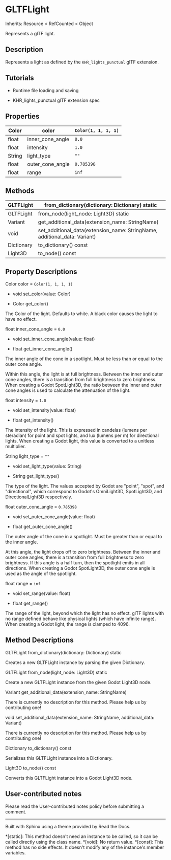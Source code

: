 # GLTFLight

Inherits: Resource < RefCounted < Object

Represents a glTF light.

## Description

Represents a light as defined by the `KHR_lights_punctual` glTF extension.

## Tutorials

  * Runtime file loading and saving

  * KHR_lights_punctual glTF extension spec

## Properties

Color | color | `Color(1, 1, 1, 1)`  
---|---|---  
float | inner_cone_angle | `0.0`  
float | intensity | `1.0`  
String | light_type | `""`  
float | outer_cone_angle | `0.785398`  
float | range | `inf`  
  
## Methods

GLTFLight | from_dictionary(dictionary: Dictionary) static  
---|---  
GLTFLight | from_node(light_node: Light3D) static  
Variant | get_additional_data(extension_name: StringName)  
void | set_additional_data(extension_name: StringName, additional_data: Variant)  
Dictionary | to_dictionary() const  
Light3D | to_node() const  
  
## Property Descriptions

Color color = `Color(1, 1, 1, 1)`

  * void set_color(value: Color)

  * Color get_color()

The Color of the light. Defaults to white. A black color causes the light to
have no effect.

float inner_cone_angle = `0.0`

  * void set_inner_cone_angle(value: float)

  * float get_inner_cone_angle()

The inner angle of the cone in a spotlight. Must be less than or equal to the
outer cone angle.

Within this angle, the light is at full brightness. Between the inner and
outer cone angles, there is a transition from full brightness to zero
brightness. When creating a Godot SpotLight3D, the ratio between the inner and
outer cone angles is used to calculate the attenuation of the light.

float intensity = `1.0`

  * void set_intensity(value: float)

  * float get_intensity()

The intensity of the light. This is expressed in candelas (lumens per
steradian) for point and spot lights, and lux (lumens per m) for directional
lights. When creating a Godot light, this value is converted to a unitless
multiplier.

String light_type = `""`

  * void set_light_type(value: String)

  * String get_light_type()

The type of the light. The values accepted by Godot are "point", "spot", and
"directional", which correspond to Godot's OmniLight3D, SpotLight3D, and
DirectionalLight3D respectively.

float outer_cone_angle = `0.785398`

  * void set_outer_cone_angle(value: float)

  * float get_outer_cone_angle()

The outer angle of the cone in a spotlight. Must be greater than or equal to
the inner angle.

At this angle, the light drops off to zero brightness. Between the inner and
outer cone angles, there is a transition from full brightness to zero
brightness. If this angle is a half turn, then the spotlight emits in all
directions. When creating a Godot SpotLight3D, the outer cone angle is used as
the angle of the spotlight.

float range = `inf`

  * void set_range(value: float)

  * float get_range()

The range of the light, beyond which the light has no effect. glTF lights with
no range defined behave like physical lights (which have infinite range). When
creating a Godot light, the range is clamped to 4096.

## Method Descriptions

GLTFLight from_dictionary(dictionary: Dictionary) static

Creates a new GLTFLight instance by parsing the given Dictionary.

GLTFLight from_node(light_node: Light3D) static

Create a new GLTFLight instance from the given Godot Light3D node.

Variant get_additional_data(extension_name: StringName)

There is currently no description for this method. Please help us by
contributing one!

void set_additional_data(extension_name: StringName, additional_data: Variant)

There is currently no description for this method. Please help us by
contributing one!

Dictionary to_dictionary() const

Serializes this GLTFLight instance into a Dictionary.

Light3D to_node() const

Converts this GLTFLight instance into a Godot Light3D node.

## User-contributed notes

Please read the User-contributed notes policy before submitting a comment.

* * *

Built with Sphinx using a theme provided by Read the Docs.

  *[static]: This method doesn't need an instance to be called, so it can be called directly using the class name.
  *[void]: No return value.
  *[const]: This method has no side effects. It doesn't modify any of the instance's member variables.

